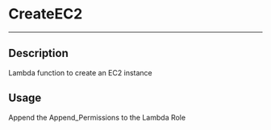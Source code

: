 # CreateEC2
-----------
## Description

Lambda function to create an EC2 instance

## Usage

Append the Append_Permissions to the Lambda Role
